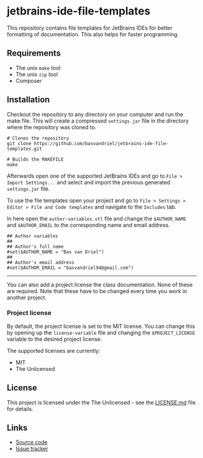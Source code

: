 # jetbrains-ide-file-templates
This repository contains file templates for JetBrains IDEs for better formatting 
of documentation. This also helps for faster programming.

## Requirements

* The unix `make` tool
* The unix `zip` tool
* Composer

## Installation
Checkout the repository to any directory on your computer and run the make file.
This will create a compressed `settings.jar` file in the directory where the repository was cloned to.

```shell
# Clones the repository
git clone https://github.com/basvandriel/jetbrains-ide-file-templates.git

# Builds the MAKEFILE
make
```

Afterwards open one of the supported JetBrains IDEs
and go to `File > Import Settings...` and select and import the previous generated `settings.jar` file.

To use the file templates open your project and
go to `File > Settings > Editor > File and Code templates` and navigate to the `Includes` tab.
 
In here open the `author-variables.vtl` file and change the
`$AUTHOR_NAME` and `$AUTHOR_EMAIL` to the corresponding name and email address.

```shell
## Author variables
##
## Author's full name
#set($AUTHOR_NAME = "Bas van Driel")
##
## Author's email address
#set($AUTHOR_EMAIL = "basvandriel94@gmail.com")
```
---
You can also add a project license the class documentation.
None of these are required. Note that these have to be changed every time you work in another project.

### Project license
By default, the project license is set to the MIT license. You can change this by opening
up the `license-variable` file and changing the `$PROJECT_LICENSE` variable to the desired project license.
 
The supported licenses are currently:
* MIT
* The Unlicensed

## License
This project is licensed under the The Unlicensed - see the [LICENSE.md](LICENSE.md) file for details.

## Links
* [Source code](https://github.com/basvandriel/jetbrains-ide-file-templates)
* [Issue tracker](https://github.com/basvandriel/jetbrains-ide-file-templates/issues)
